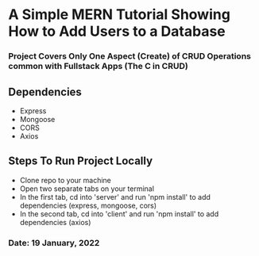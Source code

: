 # A Simple MERN Tutorial Showing How to Add Users to a Database

### Project Covers Only One Aspect (Create) of CRUD Operations common with Fullstack Apps (The C in CRUD)

## Dependencies
- Express
- Mongoose
- CORS
- Axios

## Steps To Run Project Locally
- Clone repo to your machine
- Open two separate tabs on your terminal
- In the first tab, cd into 'server' and run 'npm install' to add dependencies (express, mongoose, cors)
- In the second tab, cd into 'client' and run 'npm install' to add dependencies (axios)

### Date: 19 January, 2022